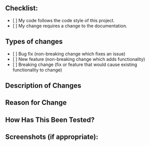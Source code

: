 <!--- Provide a general summary of your changes in the Title above -->

## Checklist:

<!--- Go over all the following points, and put an `x` in all the boxes that apply. -->
<!--- If you're unsure about any of these, don't hesitate to ask. We're here to help! -->

-   \[ \] My code follows the code style of this project.
-   \[ \] My change requires a change to the documentation.

## Types of changes

<!--- What types of changes does your code introduce? Put an `x` in all the boxes that apply: -->

-   \[ \] Bug fix (non-breaking change which fixes an issue)
-   \[ \] New feature (non-breaking change which adds functionality)
-   \[ \] Breaking change (fix or feature that would cause existing functionality to change)

## Description of Changes

<!--- Describe your changes in detail -->

## Reason for Change

<!--- Why is this change required? What problem does it solve? -->
<!--- If it fixes an open issue, please link to the issue here. -->

## How Has This Been Tested?

<!--- Please describe how you tested your changes. -->

## Screenshots (if appropriate):
